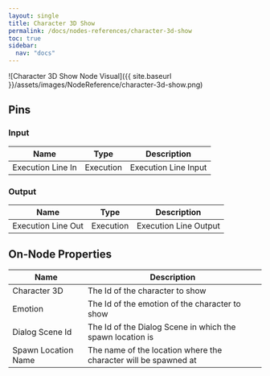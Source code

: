 ```yaml
---
layout: single
title: Character 3D Show
permalink: /docs/nodes-references/character-3d-show
toc: true
sidebar:
  nav: "docs"
---
```



![Character 3D Show Node Visual]({{ site.baseurl }}/assets/images/NodeReference/character-3d-show.png)

## Pins

### Input

| Name | Type | Description |
| --- | --- | --- |
| Execution Line In | Execution | Execution Line Input |

### Output

| Name | Type | Description |
| --- | --- | --- |
| Execution Line Out | Execution | Execution Line Output |

## On-Node Properties

| Name | Description |
| --- | --- |
| Character 3D | The Id of the character to show |
| Emotion | The Id of the emotion of the character to show |
| Dialog Scene Id | The Id of the Dialog Scene in which the spawn location is |
| Spawn Location Name | The name of the location where the character will be spawned at |